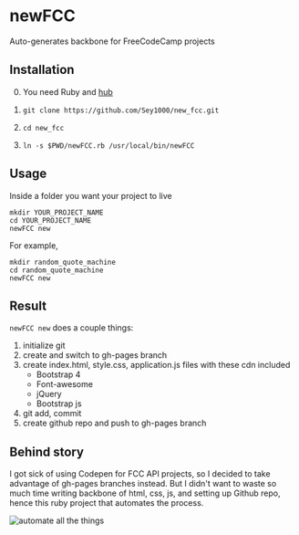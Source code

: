 # newFCC
Auto-generates backbone for FreeCodeCamp projects

## Installation
0. You need Ruby and [hub](https://hub.github.com/)

1. `git clone https://github.com/Sey1000/new_fcc.git`
2. `cd new_fcc`
3. `ln -s $PWD/newFCC.rb /usr/local/bin/newFCC`

## Usage
Inside a folder you want your project to live  
```
mkdir YOUR_PROJECT_NAME
cd YOUR_PROJECT_NAME
newFCC new
```

For example,  
```
mkdir random_quote_machine
cd random_quote_machine 
newFCC new
```

## Result
`newFCC new` does a couple things:  
1. initialize git
2. create and switch to gh-pages branch
3. create index.html, style.css, application.js files with these cdn included
   - Bootstrap 4
   - Font-awesome
   - jQuery
   - Bootstrap js
4. git add, commit
5. create github repo and push to gh-pages branch

## Behind story
I got sick of using Codepen for FCC API projects, so I decided to take advantage of gh-pages branches instead. But I didn't want to waste so much time writing backbone of html, css, js, and setting up Github repo, hence this ruby project that automates the process.

![automate all the things](https://avatars2.githubusercontent.com/u/16477209?v=4&s=200)
